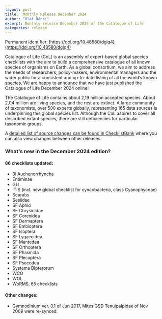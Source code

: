 ```yaml
---
layout: post
title:  Monthly Release December 2024
author: "Olaf Bánki"
excerpt: Monthly release December 2024 of the Catalogue of Life
categories: release
---
```


Permanent identifier: [https://doi.org/10.48580/dglq4](https://doi.org/10.48580/dglq4)

Catalogue of Life (CoL) is an assembly of expert-based global species checklists with the aim to build a comprehensive catalogue of all known species of organisms on Earth. As a global consortium, we aim to address the needs of researchers, policy-makers, environmental managers and the wider public for a consistent and up-to-date listing of all the world’s known species. We are happy to announce that we have just published the Catalogue of Life December 2024 online!

The Catalogue of Life contains about 2,19 million accepted species. About 2,04 million are living species, and the rest are extinct. A large community of taxonomists, over 500 experts globally, representing 165 data sources is underpinning this global species list.
Although the CoL aspires to cover all described extant species, there are still deficiencies for particular taxonomic groups.

A [detailed list of source changes can be found in ChecklistBank](https://www.checklistbank.org/dataset/306706/sourcemetrics?hideUnchanged=true&releaseKey=305232) where you can also view changes between other releases.

### What's new in the December 2024 edition?

#### 86 checklists updated:

 * 3i Auchenorrhyncha
 * Entiminae
 * GLI
 * ITIS (incl. new global checklist for cynaobacteria, class Cyanophyceae)
 * Scarabs
 * Sesiidae
 * SF Aphid
 * SF Chrysididae
 * SF Coreoidea
 * SF Dermaptera
 * SF Embioptera
 * SF Isoptera
 * SF Lygaeoidea
 * SF Mantodea
 * SF Orthoptera
 * SF Phasmida
 * SF Plecoptera
 * SF Psocodea
 * Systema Dipterorum
 * WCO
 * WOL
 * WoRMS, 65 checklists

#### Other changes:
 * Gymnodinium ver. 0.1 of Jun 2017, Mites GSD Tenuipalpidae of Nov 2009 were re-synced.
